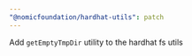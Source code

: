 ```yaml
---
"@nomicfoundation/hardhat-utils": patch
---
```


Add `getEmptyTmpDir` utility to the hardhat fs utils

